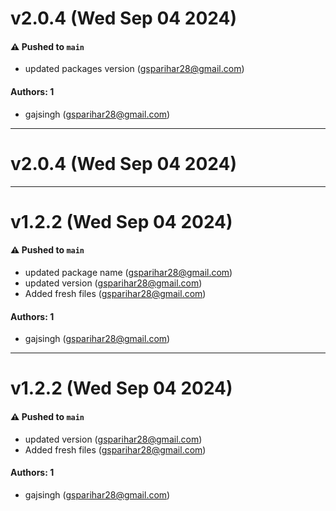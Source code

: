 # v2.0.4 (Wed Sep 04 2024)

#### ⚠️ Pushed to `main`

- updated packages version (gsparihar28@gmail.com)

#### Authors: 1

- gajsingh (gsparihar28@gmail.com)

---

# v2.0.4 (Wed Sep 04 2024)



---

# v1.2.2 (Wed Sep 04 2024)

#### ⚠️ Pushed to `main`

- updated package name (gsparihar28@gmail.com)
- updated version (gsparihar28@gmail.com)
- Added fresh files (gsparihar28@gmail.com)

#### Authors: 1

- gajsingh (gsparihar28@gmail.com)

---

# v1.2.2 (Wed Sep 04 2024)

#### ⚠️ Pushed to `main`

- updated version (gsparihar28@gmail.com)
- Added fresh files (gsparihar28@gmail.com)

#### Authors: 1

- gajsingh (gsparihar28@gmail.com)
